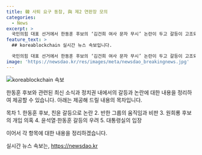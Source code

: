 ```yaml
---
title: 韓 사퇴 요구 동참, 與 제2 연판장 모의
categories:
  - News
excerpt: >
  국민의힘 대표 선거에서 한동훈 후보의 ‘김건희 여사 문자 무시’ 논란이 두고 갈등이 고조되고 있다. 한동훈 캠프의 일부 당협위원장은 사퇴를 요구하는 기자회견을 열 준비를 하고 있었으나, 이에 반발하여 사태가 더 악화될 우려가 나타났다. 이를 통해 친윤계와 한동훈 캠프의 갈등이 논란을 일으키고 있으며, 대선에 개입하지 말라는 대통령실의 당부도 이어졌다. 이에 따라 대권 경쟁이 극도로 치열하고 있는 상황이며, 당 내부에서도 당의 분열을 우려하는 목소리가 나오고 있다.
feature_text: >
  ## koreablockchain 실시간 뉴스 속보입니다.

  국민의힘 대표 선거에서 한동훈 후보의 ‘김건희 여사 문자 무시’ 논란이 두고 갈등이 고조되고 있다. 한동훈 캠프의 일부 당협위원장은 사퇴를 요구하는 기자회견을 열 준비를 하고 있었으나, 이에 반발하여 사태가 더 악화될 우려가 나타났다. 이를 통해 친윤계와 한동훈 캠프의 갈등이 논란을 일으키고 있으며, 대선에 개입하지 말라는 대통령실의 당부도 이어졌다. 이에 따라 대권 경쟁이 극도로 치열하고 있는 상황이며, 당 내부에서도 당의 분열을 우려하는 목소리가 나오고 있다.
image: 'https://newsdao.kr/res/images/meta/newsdao_breakingnews.jpg'
---
```


<p><img src="https://newsdao.kr/res/images/meta/newsdao_breakingnews.jpg" alt="koreablockchain 속보" /></p>

<p>한동훈 후보와 관련된 최신 소식과 정치권 내에서의 갈등과 논란에 대한 내용을 정리하여 제공할 수 있습니다. 아래는 제공해 드릴 내용의 목차입니다.</p>

<p>목차
1. 한동훈 후보, 친윤 갈등으로 논란
2. 반한 그룹의 움직임과 비판
3. 원희룡 후보의 개입 의혹
4. 윤석열·한동훈 갈등의 우려
5. 대통령실의 입장</p>

<p>이어서 각 항목에 대한 내용을 정리하겠습니다.</p>
실시간 뉴스 속보는, <a href="https://newsdao.kr" rel="dofollow">https://newsdao.kr</a>


